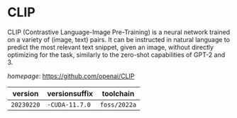 # CLIP

CLIP (Contrastive Language-Image Pre-Training) is a neural network trained on a variety of (image, text) pairs. It can be instructed in natural language to predict the most relevant text snippet, given an image, without directly optimizing for the task, similarly to the zero-shot capabilities of GPT-2 and 3.

*homepage*: <https://github.com/openai/CLIP>

version | versionsuffix | toolchain
--------|---------------|----------
``20230220`` | ``-CUDA-11.7.0`` | ``foss/2022a``
